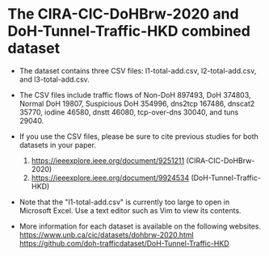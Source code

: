 
# The CIRA-CIC-DoHBrw-2020 and DoH-Tunnel-Traffic-HKD combined dataset

* The dataset contains three CSV files:  l1-total-add.csv, l2-total-add.csv, and l3-total-add.csv.

* The CSV files include traffic flows of Non-DoH 897493, DoH 374803, Normal DoH 19807, Suspicious DoH 354996, dns2tcp 167486, dnscat2 35770, iodine 46580, dnstt 46080, tcp-over-dns 30040, and tuns 29040.
 
* If you use the CSV files, please be sure to cite previous studies for both datasets in your paper.
    1. https://ieeexplore.ieee.org/document/9251211 (CIRA-CIC-DoHBrw-2020)  
    2. https://ieeexplore.ieee.org/document/9924534 (DoH-Tunnel-Traffic-HKD)

* Note that the "l1-total-add.csv" is currently too large to open in Microsoft Excel.
  Use a text editor such as Vim to view its contents.

* More information for each dataset is available on the following websites. 
    https://www.unb.ca/cic/datasets/dohbrw-2020.html
    https://github.com/doh-trafficdataset/DoH-Tunnel-Traffic-HKD
